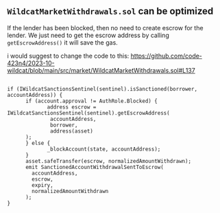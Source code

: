 ## ```WildcatMarketWithdrawals.sol``` can be optimized
If the lender has been blocked, then no need to create escrow for the lender. We just need to get the escrow address by calling ```getEscrowAddress()``` it will save the gas.

i would suggest to change the code to this:
https://github.com/code-423n4/2023-10-wildcat/blob/main/src/market/WildcatMarketWithdrawals.sol#L137
```

if (IWildcatSanctionsSentinel(sentinel).isSanctioned(borrower, accountAddress)) {
      if (account.approval != AuthRole.Blocked) {
             address escrow = IWildcatSanctionsSentinel(sentinel).getEscrowAddress(
              accountAddress,
              borrower,
              address(asset)
      );
      } else {
             _blockAccount(state, accountAddress);
      }
      asset.safeTransfer(escrow, normalizedAmountWithdrawn);
      emit SanctionedAccountWithdrawalSentToEscrow(
        accountAddress,
        escrow,
        expiry,
        normalizedAmountWithdrawn
      );
}	
```
